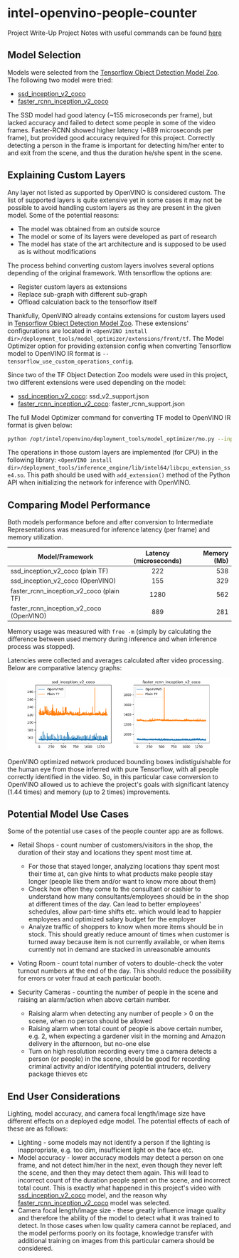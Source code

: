 # intel-openvino-people-counter
Project Write-Up
Project Notes with useful commands can be found [here](NOTES.md)

## Model Selection 
Models were selected from the [Tensorflow Object Detection Model Zoo](https://github.com/tensorflow/models/blob/master/research/object_detection/g3doc/detection_model_zoo.md). The following two model were tried:

* [ssd_inception_v2_coco](http://download.tensorflow.org/models/object_detection/ssd_inception_v2_coco_2018_01_28.tar.gz)
* [faster_rcnn_inception_v2_coco](http://download.tensorflow.org/models/object_detection/faster_rcnn_inception_v2_coco_2018_01_28.tar.gz)

The SSD model had good latency (~155 microseconds per frame), but lacked accuracy and failed to detect some people in some of the video frames. Faster-RCNN showed higher latency (~889 microseconds per frame), but provided good accuracy required for this project. Correctly detecting a person in the frame is important for detecting him/her enter to and exit from the scene, and thus the duration he/she spent in the scene.

## Explaining Custom Layers

Any layer not listed as supported by OpenVINO is considered custom. The list of supported layers is quite extensive yet in some cases it may not be possible to avoid handling custom layers as they are present in the given model. Some of the potential reasons:
* The model was obtained from an outside source 
* The model or some of its layers were developed as part of research 
* The model has state of the art architecture and is supposed to be used as is without modifications

The process behind converting custom layers involves several options depending of the original framework. With tensorflow the options are:
* Register custom layers as extensions
* Replace sub-graph with different sub-graph
* Offload calculation back to the tensorflow itself

Thankfully, OpenVINO already contains extensions for custom layers used in [Tensorflow Object Detection Model Zoo](https://github.com/tensorflow/models/blob/master/research/object_detection/g3doc/detection_model_zoo.md). These extensions' configurations are located in `<OpenVINO install dir>/deployment_tools/model_optimizer/extensions/front/tf`. The Model Optimizer option for providing extension config when converting Tensorflow model to OpenVINO IR format is `--tensorflow_use_custom_operations_config`. 

Since two of the TF Object Detection Zoo models were used in this project, two different extensions were used depending on the model:
* [ssd_inception_v2_coco](http://download.tensorflow.org/models/object_detection/ssd_inception_v2_coco_2018_01_28.tar.gz): ssd_v2_support.json
* [faster_rcnn_inception_v2_coco](http://download.tensorflow.org/models/object_detection/faster_rcnn_inception_v2_coco_2018_01_28.tar.gz): faster_rcnn_support.json

The full Model Optimizer command for converting TF model to OpenVINO IR format is given below:
```sh
python /opt/intel/openvino/deployment_tools/model_optimizer/mo.py --input_model faster_rcnn_inception_v2_coco_2018_01_28/frozen_inference_graph.pb --tensorflow_object_detection_api_pipeline_config faster_rcnn_inception_v2_coco_2018_01_28/pipeline.config --reverse_input_channels --tensorflow_use_custom_operations_config /opt/intel/openvino/deployment_tools/model_optimizer/extensions/front/tf/faster_rcnn_support.json
```

The operations in those custom layers are implemented (for CPU) in the following library: `<OpenVINO install dir>/deployment_tools/inference_engine/lib/intel64/libcpu_extension_sse4.so`. This path should be used with `add_extension()` method of the Python API when initializing the network for inference with OpenVINO.


## Comparing Model Performance

Both models performance before and after conversion to Intermediate Representations was measured for inference latency (per frame) and memory utilization. 

| Model/Framework                             | Latency (microseconds)            | Memory (Mb) |
| -----------------------------------         |:---------------------------------:| -------:|
| ssd_inception_v2_coco (plain TF)            | 222                               | 538    |
| ssd_inception_v2_coco (OpenVINO)            | 155                               | 329    |
| faster_rcnn_inception_v2_coco (plain TF)    | 1280                              | 562    |
| faster_rcnn_inception_v2_coco (OpenVINO)    | 889                               | 281    |

Memory usage was measured with `free -m` (simply by calculating the difference between used memory during inference and when inference process was stopped). 

Latencies were collected and averages calculated after video processing. Below are comparative latency graphs:

![Latency Compare](images/latencies_compare.png)

OpenVINO optimized network produced bounding boxes indistiguishable for the human eye from those inferred with pure Tensorflow, with all people correctly identified in the video. So, in this particular case conversion to OpenVINO allowed us to achieve the project's goals with significant latency (1.44 times) and memory (up to 2 times) improvements.


## Potential Model Use Cases

Some of the potential use cases of the people counter app are as follows.

* Retail Shops - count number of customers/visitors in the shop, the duration of their stay and locations they spent most time at. 
    * For those that stayed longer, analyzing locations thay spent most their time at, can give hints to what products make people stay longer (people like them and/or want to know more about them)
    * Check how often they come to the consultant or cashier to understand how many consultants/employees should be in the shop at different times of the day. Can lead to better employees' schedules, allow part-time shifts etc. which would lead to happier employees and optimized salary budget for the employer
    * Analyze traffic of shoppers to know when more items should be in stock. This should greatly reduce amount of times when customer is turned away because item is not currently available, or when items currently not in demand are stacked in unreasonable amounts

* Voting Room - count total number of voters to double-check the voter turnout numbers at the end of the day. This should reduce the possibility for errors or voter fraud at each particular booth.

* Security Cameras - counting the number of people in the scene and raising an alarm/action when above certain number.
    * Raising alarm when detecting any number of people > 0 on the scene, when no person should be allowed
    * Raising alarm when total count of people is above certain number, e.g. 2, when expecting a gardener visit in the morning and Amazon delivery in the afternoon, but no-one else
    * Turn on high resolution recording every time a camera detects a person (or people) in the scene, should be good for recording criminal activity and/or identifying potential intruders, delivery package thieves etc

## End User Considerations

Lighting, model accuracy, and camera focal length/image size have different effects on a deployed edge model. The potential effects of each of these are as follows:

* Lighting - some models may not identify a person if the lighting is inappropriate, e.g. too dim, insufficient light on the face etc.
* Model accuracy - lower accuracy models may detect a person on one frame, and not detect him/her in the next, even though they never left the scene, and then they may detect them again. This will lead to incorrect count of the duration people spent on the scene, and incorrect total count. This is exactly what happened in this project's video with [ssd_inception_v2_coco](http://download.tensorflow.org/models/object_detection/ssd_inception_v2_coco_2018_01_28.tar.gz) model, and the reason why [faster_rcnn_inception_v2_coco](http://download.tensorflow.org/models/object_detection/faster_rcnn_inception_v2_coco_2018_01_28.tar.gz) model was selected.
* Camera focal length/image size - these greatly influence image quality and therefore the ability of the model to detect what it was trained to detect. In those cases when low quality camera cannot be replaced, and the model performs poorly on its footage, knowledge transfer with additional training on images from this particular camera should be considered.


